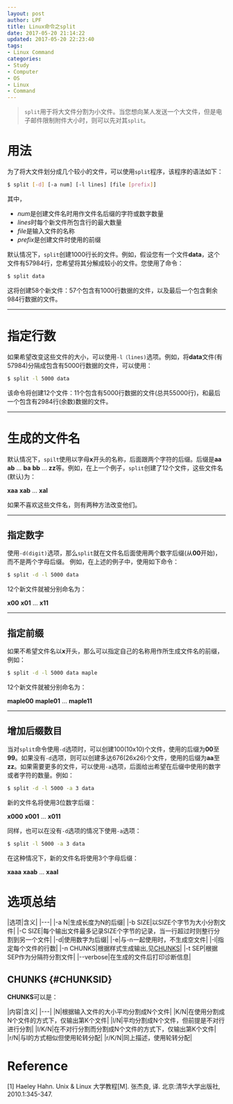 ```yaml
---
layout: post
author: LPF
title: Linux命令之split
date: 2017-05-20 21:14:22
updated: 2017-05-20 22:23:40
tags:
- Linux Command
categories:
- Study
- Computer
- OS
- Linux
- Command
---
```

> `split`用于将大文件分割为小文件。当您想向某人发送一个大文件，但是电子邮件限制附件大小时，则可以先对其`split`。

# 用法

为了将大文件划分成几个较小的文件，可以使用`split`程序，该程序的语法如下：

```sh
$ split [-d] [-a num] [-l lines] [file [prefix]]
```

其中，

- *num*是创建文件名时用作文件名后缀的字符或数字数量
- *lines*时每个新文件所包含行的最大数量
- *file*是输入文件的名称
- *prefix*是创建文件时使用的前缀

默认情况下，`split`创建1000行长的文件。例如，假设您有一个文件**data**，这个文件有57984行，您希望将其分解成较小的文件。您使用了命令：

```sh
$ split data
```

这将创建58个新文件：57个包含有1000行数据的文件，以及最后一个包含剩余984行数据的文件。

----------


# 指定行数

如果希望改变这些文件的大小，可以使用`-l（lines)`选项。例如，将**data**文件(有57984)分隔成包含有5000行数据的文件，可以使用：

```sh
$ split -l 5000 data
```
该命令将创建12个文件：11个包含有5000行数据的文件(总共55000行)，和最后一个包含有2984行(余数)数据的文件。

----------


# 生成的文件名

默认情况下，`spilt`使用以字母**x**开头的名称，后面跟两个字符的后缀。后缀是**aa** **ab** ... **ba** **bb** ... **zz**等。例如，在上一个例子，`split`创建了12个文件，这些文件名(默认)为：

**xaa** **xab** ... **xal**

如果不喜欢这些文件名，则有两种方法改变他们。

----------

## 指定数字

使用`-d(digit)`选项，那么`split`就在文件名后面使用两个数字后缀(从**00**开始)，而不是两个字母后缀。
例如，在上述的例子中，使用如下命令：

```sh
$ split -d -l 5000 data
```

12个新文件就被分别命名为：

**x00** **x01** ... **x11**

----------

## 指定前缀

如果不希望文件名以**x**开头，那么可以指定自己的名称用作所生成文件名的前缀，例如：

```sh
$ split -d -l 5000 data maple
```

12个新文件就被分别命名为：

**maple00** **maple01** ... **maple11**

----------


## 增加后缀数目

当对`split`命令使用`-d`选项时，可以创建100(10x10)个文件，使用的后缀为**00**至**99**。如果没有`-d`选项，则可以创建多达676(26x26)个文件，使用的后缀为**aa**至**zz**。如果需要更多的文件，可以使用`-a`选项，后面给出希望在后缀中使用的数字或者字符的数量。例如：

```sh
$ split -d -l 5000 -a 3 data
```
新的文件名将使用3位数字后缀：

**x000** **x001** ... **x011**

同样，也可以在没有`-d`选项的情况下使用`-a`选项：

```sh
$ split -l 5000 -a 3 data
```

在这种情况下，新的文件名将使用3个字母后缀：

**xaaa** **xaab** ... **xaal**

# 选项总结

|选项|含义|
|---|
|-a N|生成长度为N的后缀|
|-b SIZE|以SIZE个字节为大小分割文件|
|-C SIZE|每个输出文件最多记录SIZE个字节的记录，当一行超过时则整行分割到另一个文件|
|-d|使用数字为后缀|
|-e|与-n一起使用时，不生成空文件|
|-l|指定每个文件的行数|
|-n CHUNKS|根据样式生成输出,见[CHUNKS](#CHUNKSID)|
|-t SEP|根据SEP作为分隔符分割文件|
|--verbose|在生成的文件后打印诊断信息|

## CHUNKS {#CHUNKSID}

**CHUNKS**可以是：

|内容|含义|
|---|
|N|根据输入文件的大小平均分割成N个文件|
|K/N|在使用分割成N个文件的方式下，仅输出第K个文件|
|l/N|平均分割成N个文件，但前提是不对行进行分割|
|l/K/N|在不对行分割而分割成N个文件的方式下，仅输出第K个文件|
|r/N|与l的方式相似但使用轮转分配|
|r/K/N|同上描述，使用轮转分配|

# Reference

[1] Haeley Hahn. Unix & Linux 大学教程[M]. 张杰良, 译. 北京:清华大学出版社, 2010.1:345-347.